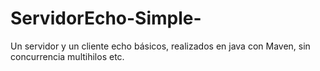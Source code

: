 # ServidorEcho-Simple-
Un servidor y un cliente echo básicos, realizados en java con Maven, sin concurrencia multihilos etc.
